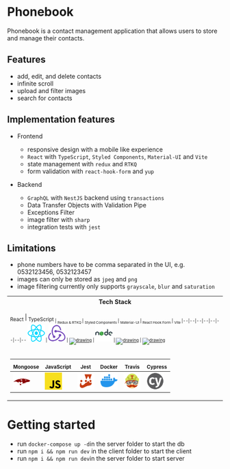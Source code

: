 # Phonebook

Phonebook is a contact management application that allows users to store and manage their contacts.

## Features
* add, edit, and delete contacts
* infinite scroll
* upload and filter images
* search for contacts

## Implementation features
* Frontend
  * responsive design with a mobile like experience
  * `React` with `TypeScript`, `Styled Components`, `Material-UI` and `Vite`
  * state management with `redux` and `RTKQ`
  * form validation with `react-hook-form` and `yup`
  
* Backend
  * `GraphQL` with `NestJS` backend using `transactions`
  * Data Transfer Objects with Validation Pipe
  * Exceptions Filter
  * image filter with `sharp`
  * integration tests with `jest`

## Limitations
* phone numbers have to be comma separated in the UI, e.g. 0532123456, 0532123457
* images can only be stored as `jpeg` and `png`
* image filtering currently only supports `grayscale`, `blur` and `saturation`

<div align="center">
<table>
<tr><th>Tech Stack</th></tr>
<tr><td>

 <sub> React </sub> |<sub> TypeScript <sub>| <sub> Redux & RTKQ </sub> | <sub> Styled Components </sub> | <sub> Material-UI </sub> | <sub> React Hook Form </sub> | <sub> Vite </sub>
|--|--|--|--|--|--|--|--
[<img src="https://github.com/nik-neg/phonebook/blob/main/.techstack/react.svg" alt="drawing" width="40" height="40"/>](https://reactjs.org/) | [<img src="https://raw.githubusercontent.com/devicons/devicon/master/icons/redux/redux-original.svg" alt="redux" width="40" height="40"/>](https://redux.js.org) | [<img src="https://github.com/nik-neg/phonebook/blob/main/.techstack/material-ui.svg" alt="drawing" width="40" height="40"/>](https://material-ui.com/) | [<img src="https://github.com/nik-neg/phonebook/blob/main/.techstack/nodejs.svg" alt="drawing" width="40" height="40"/>](https://nodejs.org/en/) | [<img src="https://github.com/nik-neg/phonebook/blob/main/.techstack/nest.svg" alt="drawing" width="40" height="40"/>](https://nestjs.com/) |  [<img src="https://github.com/nik-neg/phonebook/blob/main/.techstack/mongodb.svg" alt="drawing" width="40" height="40"/>](https://www.mongodb.com/)
</td></tr>
<tr><td>

<sub> Mongoose </sub> | <sub> JavaScript </sub> |  <sub> Jest </sub>  | <sub> Docker </sub>  | <sub> Travis </sub> | <sub> Cypress </sub>
|--|--|--|--|--|--
[<img src="https://github.com/nik-neg/appetize/blob/main/.techstack_images/mongoose.png" alt="drawing" width="40" height="40"/>](https://mongoosejs.com/) | [<img src="https://github.com/nik-neg/appetize/blob/main/.techstack_images/javascript.svg" alt="drawing" width="40" height="40"/>](https://www.javascript.com/) |  [<img src="https://github.com/nik-neg/appetize/blob/main/.techstack_images/jest.svg" alt="drawing" width="40" height="40"/>](https://jestjs.io/)  |  [<img src="https://github.com/nik-neg/appetize/blob/main/.techstack_images/docker.svg" alt="drawing" width="40" height="40"/>](https://www.docker.com/)  | [<img src="https://github.com/nik-neg/appetize/blob/main/.techstack_images/travis.svg" alt="drawing" width="40" height="40"/>](https://www.travis-ci.com/) | [<img src="https://github.com/nik-neg/appetize/blob/main/.techstack_images/cypress.svg" alt="drawing" width="40" height="40"/>](https://www.cypress.io/)
</td></tr>
</table>
</div>


# Getting started

- run `docker-compose up -d`in the server folder to start the db
- run `npm i && npm run dev` in the client folder to start the client
- run `npm i && npm run dev`in the server folder to start server
